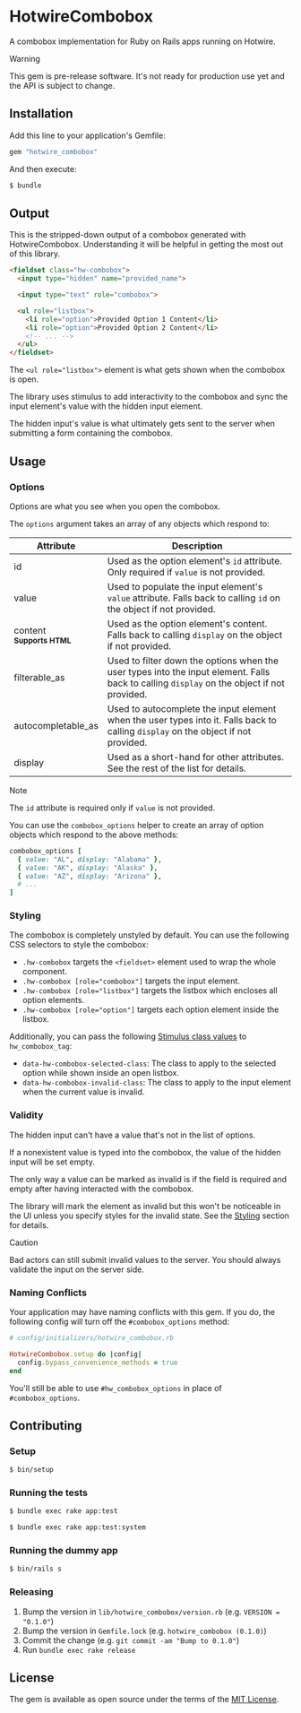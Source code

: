 # HotwireCombobox

A combobox implementation for Ruby on Rails apps running on Hotwire.

> [!WARNING]
> This gem is pre-release software. It's not ready for production use yet and the API is subject to change.

## Installation
Add this line to your application's Gemfile:

```ruby
gem "hotwire_combobox"
```

And then execute:
```bash
$ bundle
```

## Output

This is the stripped-down output of a combobox generated with HotwireCombobox. Understanding it will be helpful in getting the most out of this library.

```html
<fieldset class="hw-combobox">
  <input type="hidden" name="provided_name">

  <input type="text" role="combobox">

  <ul role="listbox">
    <li role="option">Provided Option 1 Content</li>
    <li role="option">Provided Option 2 Content</li>
    <!-- ... -->
  </ul>
</fieldset>
```

The `<ul role="listbox">` element is what gets shown when the combobox is open.

The library uses stimulus to add interactivity to the combobox and sync the input element's value with the hidden input element.

The hidden input's value is what ultimately gets sent to the server when submitting a form containing the combobox.

## Usage

### Options

Options are what you see when you open the combobox.

The `options` argument takes an array of any objects which respond to:

| Attribute          | Description                                                                                                                                |
|--------------------|--------------------------------------------------------------------------------------------------------------------------------------------|
| id                 | Used as the option element's `id` attribute. Only required if `value` is not provided.                                                     |
| value              | Used to populate the input element's `value` attribute. Falls back to calling `id` on the object if not provided.                          |
| content <br> <small>**Supports HTML**</small> | Used as the option element's content. Falls back to calling `display` on the object if not provided.            |
| filterable_as      | Used to filter down the options when the user types into the input element. Falls back to calling `display` on the object if not provided. |
| autocompletable_as | Used to autocomplete the input element when the user types into it. Falls back to calling `display` on the object if not provided.         |
| display            | Used as a short-hand for other attributes. See the rest of the list for details.                                                           |

> [!NOTE]
> The `id` attribute is required only if `value` is not provided.

You can use the `combobox_options` helper to create an array of option objects which respond to the above methods:

```ruby
combobox_options [
  { value: "AL", display: "Alabama" },
  { value: "AK", display: "Alaska" },
  { value: "AZ", display: "Arizona" },
  # ...
]
```

### Styling

The combobox is completely unstyled by default. You can use the following CSS selectors to style the combobox:

* `.hw-combobox` targets the `<fieldset>` element used to wrap the whole component.
* `.hw-combobox [role="combobox"]` targets the input element.
* `.hw-combobox [role="listbox"]` targets the listbox which encloses all option elements.
* `.hw-combobox [role="option"]` targets each option element inside the listbox.

Additionally, you can pass the following [Stimulus class values](https://stimulus.hotwired.dev/reference/css-classes) to `hw_combobox_tag`:

* `data-hw-combobox-selected-class`: The class to apply to the selected option while shown inside an open listbox.
* `data-hw-combobox-invalid-class`: The class to apply to the input element when the current value is invalid.

### Validity

The hidden input can't have a value that's not in the list of options.

If a nonexistent value is typed into the combobox, the value of the hidden input will be set empty.

The only way a value can be marked as invalid is if the field is required and empty after having interacted with the combobox.

The library will mark the element as invalid but this won't be noticeable in the UI unless you specify styles for the invalid state. See the [Styling](#styling) section for details.

> [!CAUTION]
> Bad actors can still submit invalid values to the server. You should always validate the input on the server side.

### Naming Conflicts

Your application may have naming conflicts with this gem. If you do, the following config will turn off the `#combobox_options` method:

```ruby
# config/initializers/hotwire_combobox.rb

HotwireCombobox.setup do |config|
  config.bypass_convenience_methods = true
end
```

You'll still be able to use `#hw_combobox_options` in place of `#combobox_options`.

## Contributing

### Setup
```bash
$ bin/setup
```

### Running the tests
```bash
$ bundle exec rake app:test
```

```bash
$ bundle exec rake app:test:system
```

### Running the dummy app
```bash
$ bin/rails s
```

### Releasing

1. Bump the version in `lib/hotwire_combobox/version.rb` (e.g. `VERSION = "0.1.0"`)
2. Bump the version in `Gemfile.lock` (e.g. `hotwire_combobox (0.1.0)`)
3. Commit the change (e.g. `git commit -am "Bump to 0.1.0"`)
4. Run `bundle exec rake release`

## License
The gem is available as open source under the terms of the [MIT License](https://opensource.org/licenses/MIT).
